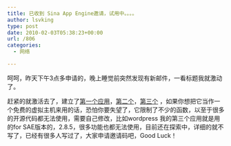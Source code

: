 ```yaml
---
title: 已收到 Sina App Engine邀请，试用中。。。。
author: lsvking
type: post
date: 2010-02-03T05:38:23+00:00
url: /806
categories:
  - 网络

---
```

呵呵，昨天下午3点多申请的，晚上睡觉前突然发现有新邮件，一看标题我就激动了。

赶紧的就激活去了，建立了[第一个应用][1]，[第二个][2]，[第三个][3] ，如果你想把它当作一个免费的虚拟主机来用的话，恐怕你要失望了，它限制了不少的函数，以至于很多的开源代码都无法使用，需要自己修改，比如wordpress 我的第三个应用就是用的for SAE版本的，2.8.5，很多功能也都无法使用，目前还在探索中，详细的就不写了，已经有很多人写过了，大家申请邀请码吧，Good Luck！

<span style="padding-right: 10px;"><br /> </span>

 [1]: http://lsvking.sinaapp.com/
 [2]: http://lstwitter.sinaapp.com/
 [3]: http://lsvkingwp.sinaapp.com/